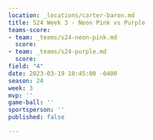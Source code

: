 ```yaml
---
location: _locations/carter-baron.md
title: S24 Week 3 - Neon Pink vs Purple
teams-score:
- team: _teams/s24-neon-pink.md
  score: 
- team: _teams/s24-purple.md
  score: 
field: "4"
date: 2023-03-19 10:45:00 -0400
season: 24
week: 3
mvp: ''
game-ball: ''
sportsperson: ''
published: false

---
```

